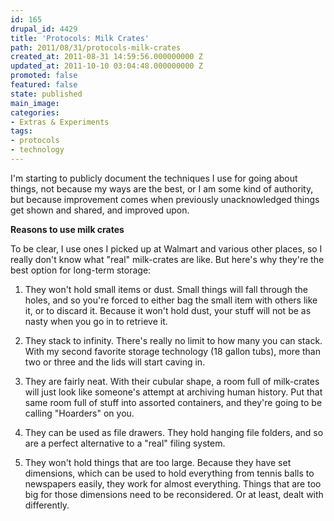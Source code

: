 ```yaml
---
id: 165
drupal_id: 4429
title: 'Protocols: Milk Crates'
path: 2011/08/31/protocols-milk-crates
created_at: 2011-08-31 14:59:56.000000000 Z
updated_at: 2011-10-10 03:04:48.000000000 Z
promoted: false
featured: false
state: published
main_image: 
categories:
- Extras & Experiments
tags:
- protocols
- technology
---
```

I'm starting to publicly document the techniques I use for going about things, not because my ways are the best, or I am some kind of authority, but because improvement comes when previously unacknowledged things get shown and shared, and improved upon.

**Reasons to use milk crates**

To be clear, I use ones I picked up at Walmart and various other places, so I really don't know what "real" milk-crates are like. But here's why they're the best option for long-term storage:

1. They won't hold small items or dust. Small things will fall through the holes, and so you're forced to either bag the small item with others like it, or to discard it. Because it won't hold dust, your stuff will not be as nasty when you go in to retrieve it.

2. They stack to infinity. There's really no limit to how many you can stack. With my second favorite storage technology (18 gallon tubs), more than two or three and the lids will start caving in.

3. They are fairly neat. With their cubular shape, a room full of milk-crates will just look like someone's attempt at archiving human history. Put that same room full of stuff into assorted containers, and they're going to be calling "Hoarders" on you.

4. They can be used as file drawers. They hold hanging file folders, and so are a perfect alternative to a "real" filing system. 

5. They won't hold things that are too large. Because they have set dimensions, which can be used to hold everything from tennis balls to newspapers easily, they work for almost everything. Things that are too big for those dimensions need to be reconsidered. Or at least, dealt with differently.
